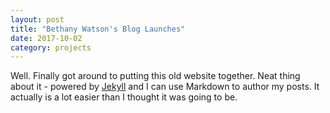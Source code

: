 ```yaml
---
layout: post
title: "Bethany Watson's Blog Launches"
date: 2017-10-02
category: projects
---
```


Well. Finally got around to putting this old website together. Neat thing about it - powered by [Jekyll](http://jekyllrb.com) and I can use Markdown to author my posts. It actually is a lot easier than I thought it was going to be.